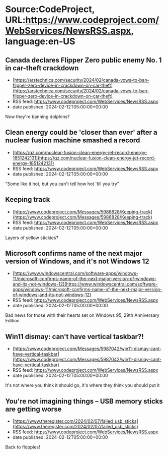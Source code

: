 # Source:CodeProject, URL:https://www.codeproject.com/WebServices/NewsRSS.aspx, language:en-US

## Canada declares Flipper Zero public enemy No. 1 in car-theft crackdown
 - [https://arstechnica.com/security/2024/02/canada-vows-to-ban-flipper-zero-device-in-crackdown-on-car-theft](https://arstechnica.com/security/2024/02/canada-vows-to-ban-flipper-zero-device-in-crackdown-on-car-theft)
 - RSS feed: https://www.codeproject.com/WebServices/NewsRSS.aspx
 - date published: 2024-02-12T05:00:00+00:00

Now they're banning dolphins?

## Clean energy could be 'closer than ever' after a nuclear fusion machine smashed a record
 - [https://qz.com/nuclear-fusion-clean-energy-jet-record-energy-1851242131](https://qz.com/nuclear-fusion-clean-energy-jet-record-energy-1851242131)
 - RSS feed: https://www.codeproject.com/WebServices/NewsRSS.aspx
 - date published: 2024-02-12T05:00:00+00:00

"Some like it hot, but you can't tell how hot 'till you try"

## Keeping track
 - [https://www.codeproject.com/Messages/5986828/Keeping-track](https://www.codeproject.com/Messages/5986828/Keeping-track)
 - RSS feed: https://www.codeproject.com/WebServices/NewsRSS.aspx
 - date published: 2024-02-12T05:00:00+00:00

Layers of yellow stickies?

## Microsoft confirms name of the next major version of Windows, and it's not Windows 12
 - [https://www.windowscentral.com/software-apps/windows-11/microsoft-confirms-name-of-the-next-major-version-of-windows-and-its-not-windows-12](https://www.windowscentral.com/software-apps/windows-11/microsoft-confirms-name-of-the-next-major-version-of-windows-and-its-not-windows-12)
 - RSS feed: https://www.codeproject.com/WebServices/NewsRSS.aspx
 - date published: 2024-02-12T05:00:00+00:00

Bad news for those with their hearts set on Windows 95, 29th Anniversary Edition

## Win11 dismay: can't have vertical taskbar?!
 - [https://www.codeproject.com/Messages/5987042/win11-dismay-cant-have-vertical-taskbar](https://www.codeproject.com/Messages/5987042/win11-dismay-cant-have-vertical-taskbar)
 - RSS feed: https://www.codeproject.com/WebServices/NewsRSS.aspx
 - date published: 2024-02-12T05:00:00+00:00

It's not where you think it should go, it's where they think you should put it

## You're not imagining things – USB memory sticks are getting worse
 - [https://www.theregister.com/2024/02/07/failed_usb_sticks](https://www.theregister.com/2024/02/07/failed_usb_sticks)
 - RSS feed: https://www.codeproject.com/WebServices/NewsRSS.aspx
 - date published: 2024-02-12T05:00:00+00:00

Back to floppies!

